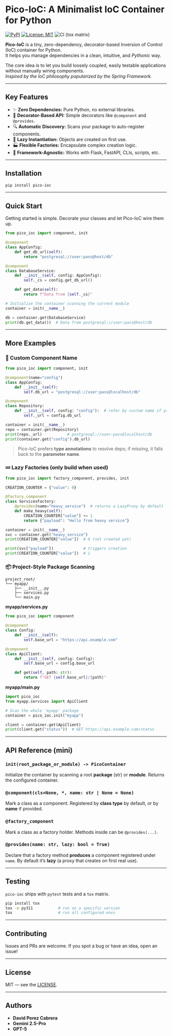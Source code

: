 # Pico-IoC: A Minimalist IoC Container for Python

[![PyPI](https://img.shields.io/pypi/v/pico-ioc.svg)](https://pypi.org/project/pico-ioc/)
[![License: MIT](https://img.shields.io/badge/License-MIT-blue.svg)](https://opensource.org/licenses/MIT)
![CI (tox matrix)](https://github.com/dperezcabrera/pico-ioc/actions/workflows/ci.yml/badge.svg)

**Pico-IoC** is a tiny, zero-dependency, decorator-based Inversion of Control (IoC) container for Python.  
It helps you manage dependencies in a clean, intuitive, and *Pythonic* way.

The core idea is to let you build loosely coupled, easily testable applications without manually wiring components.  
*Inspired by the IoC philosophy popularized by the Spring Framework.*

---

## Key Features

* ✨ **Zero Dependencies:** Pure Python, no external libraries.
* 🚀 **Decorator-Based API:** Simple decorators like `@component` and `@provides`.
* 🔍 **Automatic Discovery:** Scans your package to auto-register components.
* 🧩 **Lazy Instantiation:** Objects are created on first use.
* 🏭 **Flexible Factories:** Encapsulate complex creation logic.
* 🤝 **Framework-Agnostic:** Works with Flask, FastAPI, CLIs, scripts, etc.

---

## Installation

```bash
pip install pico-ioc
```

---

## Quick Start

Getting started is simple. Decorate your classes and let Pico-IoC wire them up.

```python
from pico_ioc import component, init

@component
class AppConfig:
    def get_db_url(self):
        return "postgresql://user:pass@host/db"

@component
class DatabaseService:
    def __init__(self, config: AppConfig):
        self._cs = config.get_db_url()

    def get_data(self):
        return f"Data from {self._cs}"

# Initialize the container scanning the current module
container = init(__name__)

db = container.get(DatabaseService)
print(db.get_data())  # Data from postgresql://user:pass@host/db
```

---

## More Examples

### 🧩 Custom Component Name

```python
from pico_ioc import component, init

@component(name="config")
class AppConfig:
    def __init__(self):
        self.db_url = "postgresql://user:pass@localhost/db"

@component
class Repository:
    def __init__(self, config: "config"):  # refer by custom name if you prefer
        self._url = config.db_url

container = init(__name__)
repo = container.get(Repository)
print(repo._url)           # postgresql://user:pass@localhost/db
print(container.get("config").db_url)
```

> Pico-IoC prefers **type annotations** to resolve deps; if missing, it falls back to the **parameter name**.

### 💤 Lazy Factories (only build when used)

```python
from pico_ioc import factory_component, provides, init

CREATION_COUNTER = {"value": 0}

@factory_component
class ServicesFactory:
    @provides(name="heavy_service")  # returns a LazyProxy by default
    def make_heavy(self):
        CREATION_COUNTER["value"] += 1
        return {"payload": "Hello from heavy service"}

container = init(__name__)
svc = container.get("heavy_service")
print(CREATION_COUNTER["value"])  # 0 (not created yet)

print(svc["payload"])             # triggers creation
print(CREATION_COUNTER["value"])  # 1
```

### 📦 Project-Style Package Scanning

```
project_root/
└── myapp/
    ├── __init__.py
    ├── services.py
    └── main.py
```

**myapp/services.py**

```python
from pico_ioc import component

@component
class Config:
    def __init__(self):
        self.base_url = "https://api.example.com"

@component
class ApiClient:
    def __init__(self, config: Config):
        self.base_url = config.base_url

    def get(self, path: str):
        return f"GET {self.base_url}/{path}"
```

**myapp/main.py**

```python
import pico_ioc
from myapp.services import ApiClient

# Scan the whole 'myapp' package
container = pico_ioc.init("myapp")

client = container.get(ApiClient)
print(client.get("status"))  # GET https://api.example.com/status
```

---

## API Reference (mini)

### `init(root_package_or_module) -> PicoContainer`

Initialize the container by scanning a root **package** (str) or **module**. Returns the configured container.

### `@component(cls=None, *, name: str | None = None)`

Mark a class as a component. Registered by **class type** by default, or by **name** if provided.

### `@factory_component`

Mark a class as a factory holder. Methods inside can be `@provides(...)`.

### `@provides(name: str, lazy: bool = True)`

Declare that a factory method **produces** a component registered under `name`. By default it’s **lazy** (a proxy that creates on first real use).

---

## Testing

`pico-ioc` ships with `pytest` tests and a `tox` matrix.

```bash
pip install tox
tox -e py311           # run on a specific version
tox                    # run all configured envs
```

---

## Contributing

Issues and PRs are welcome. If you spot a bug or have an idea, open an issue!

---

## License

MIT — see the [LICENSE](https://opensource.org/licenses/MIT).

---

## Authors

* **David Perez Cabrera**
* **Gemini 2.5-Pro**
* **GPT-5**
